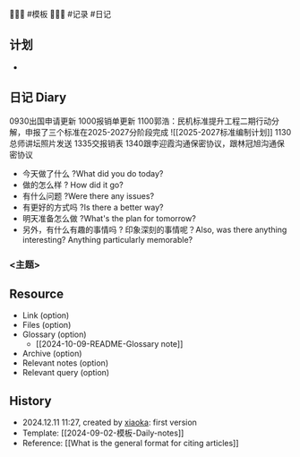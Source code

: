 💩💩💩 #模板 💩💩💩 #记录 #日记

## 计划

- 



## 日记 Diary
0930出国申请更新
1000报销单更新
1100郭浩：民机标准提升工程二期行动分解，申报了三个标准在2025-2027分阶段完成
![[2025-2027标准编制计划]]
1130总师讲坛照片发送
1335交报销表
1340跟李迎霞沟通保密协议，跟林冠旭沟通保密协议

- 今天做了什么 ?What did you do today?
- 做的怎么样 ? How did it go?
- 有什么问题 ?Were there any issues?
- 有更好的方式吗 ?Is there a better way?
- 明天准备怎么做 ?What's the plan for tomorrow?
- 另外，有什么有趣的事情吗 ? 印象深刻的事情呢？Also, was there anything interesting? Anything particularly memorable?

### <主题>

## Resource

- Link (option)
- Files (option)
- Glossary (option)
    - [[2024-10-09-README-Glossary note]]
- Archive (option)
- Relevant notes (option)
- Relevant query (option)

## History

-  2024.12.11 11:27, created by [xiaoka](https://www.xiaokaup.com/): first version
- Template: [[2024-09-02-模板-Daily-notes]]
- Reference: [[What is the general format for citing articles]]
